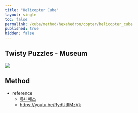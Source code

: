 ```yaml
---
title: "Helicopter Cube"
layout: single
toc: false
permalink: /cube/method/hexahedron/copter/helicopter_cube
published: true
hidden: false
---
```


<head>
  <base target="_blank">
</head>



## Twisty Puzzles - Museum

<a href="https://twistypuzzles.com/app/museum/museum_showitem.php?pkey=2300">
  <img src="https://twistypuzzles.com/museum/large/02300-01.jpg">
</a>



## Method

- reference
  - [듀나메스](https://youtu.be/xZeIbPySg0k)
  - <https://youtu.be/RydUtIlMzVk>

